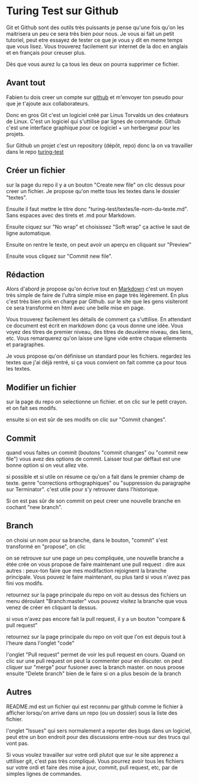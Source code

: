 Turing Test sur Github
======================

Git et Github sont des outils très puissants je pense qu'une fois qu'on les maitrisera un peu ce sera très bien pour nous. Je vous ai fait un petit tutoriel, peut etre essayez de tester ce que je vous y dit en meme temps que vous lisez. Vous trouverez facilement sur internet de la doc en anglais et en français pour creuser plus.

Dès que vous aurez lu ça tous les deux on pourra supprimer ce fichier.

Avant tout
----------

Fabien tu dois creer un compte sur [github](https://github.com/) et m'envoyer ton pseudo pour que je t'ajoute aux collaborateurs.

Donc en gros Git c'est un logiciel créé par Linus Torvalds un des créateurs de Linux. C'est un logiciel qui s'uttilise par lignes de commande. Github c'est une interface graphique pour ce logiciel + un herbergeur pour les projets.

Sur Github un projet c'est un repository (dépôt, repo) donc la on va travailler dans le repo [turing-test](https://github.com/LeonLenclos/turing-test)

Créer un fichier
----------------

sur la page du repo il y a un bouton "Create new file" on clic dessus pour creer un fichier. Je propose qu'on mette tous les textes dans le dossier "textes".

Ensuite il faut mettre le titre donc "turing-test/textes/le-nom-du-texte.md". Sans espaces avec des tirets et .md pour Markdown.

Ensuite ciquez sur "No wrap" et choisissez "Soft wrap" ça active le saut de ligne automatique.

Ensuite on rentre le texte, on peut avoir un aperçu en cliquant sur "Preview"

Ensuite vous cliquez sur "Commit new file".

Rédaction
---------

Alors d'abord je propose qu'on écrive tout en [Markdown](https://fr.wikipedia.org/wiki/Markdown) c'est un moyen très simple de faire de l'ultra simple mise en page très légèrement. En plus c'est très bien pris en charge par Github. sur le site que les gens visiteront ce sera transformé en html avec une belle mise en page.

Vous trouverez facilement les détails de comment ça s'uttilise. En attendant ce document est écrit en markdown donc ça vous donne une idée. Vous voyez des titres de premier niveau, des titres de deuxième niveau, des liens, etc. Vous remarquerez qu'on laisse une ligne vide entre chaque ellements et paragraphes.

Je vous propose qu'on définisse un standard pour les fichiers. regardez les textes que j'ai déjà rentré, si ça vous convient on fait comme ça pour tous les textes.

Modifier un fichier
-------------------

sur la page du repo on selectionne un fichier. et on clic sur le petit crayon. et on fait ses modifs.

ensuite si on est sûr de ses modifs on clic sur "Commit changes".

Commit
------

quand vous faites un commit (boutons "commit changes" ou "commit new file") vous avez des options de commit. Laisser tout par déffaut est une bonne option si on veut allez vite.

si possible et si utile on résume ce qu'on a fait dans le premier champ de texte. genre "corrections orthographiques" ou "suppression du paragraphe sur Terminator". c'est utile pour s'y retrouver dans l'historique.

Si on est pas sûr de son commit on peut creer une nouvelle branche en cochant "new branch".

Branch
------

on choisi un nom pour sa branche, dans le bouton, "commit" s'est transformé en "propose", on clic

on se retrouve sur une page un peu compliquée, une nouvelle branche a étée crée on vous propose de faire maintenant une pull request : dire aux autres : peux-ton faire que mes modifaction rejoignent la branche principale. Vous pouvez le faire maintenant, ou plus tard si vous n'avez pas fini vos modifs.

retournez sur la page principale du repo on voit au dessus des fichiers un menu déroulant "Branch:master" vous pouvez visitez la branche que vous venez de créer en cliquant la dessus.

si vous n'avez pas encore fait la pull request, il y a un bouton "compare & pull request"

retournez sur la page principale du repo on voit que l'on est depuis tout à l'heure dans l'onglet "code"

l'onglet "Pull request" permet de voir les pull request en cours. Quand on clic sur une pull request on peut la commenter pour en discuter. on peut cliquer sur "merge" pour fusioner avec la branch master. on nous proose ensuite "Delete branch" bien de le faire si on a plus besoin de la branch


Autres
------

README.md est un fichier qui est reconnu par github comme le fichier à afficher lorsqu'on arrive dans un repo (ou un dossier) sous la liste des fichier.

l'onglet "Issues" qui sers normalement a reporter des bugs dans un logiciel, peut etre un bon endroit pour des discussions entre-nous sur des trucs qui vont pas.

Si vous voulez travailler sur votre ordi plutot que sur le site apprenez a uttiliser git, c'est pas très compliqué. Vous pourrez avoir tous les fichiers sur votre ordi et faire des mise a jour, commit, pull request, etc, par de simples lignes de commandes.

